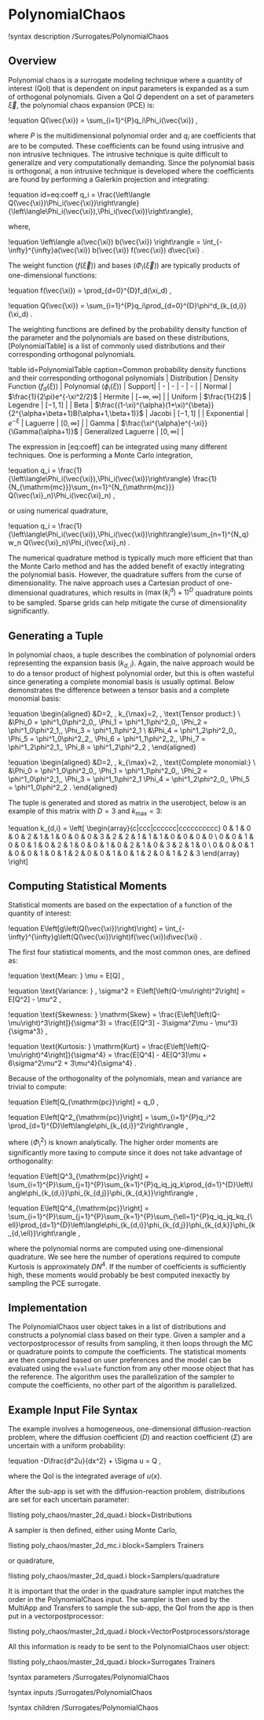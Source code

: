 # PolynomialChaos

!syntax description /Surrogates/PolynomialChaos

## Overview

Polynomial chaos is a surrogate modeling technique where a quantity of interest (QoI) that is dependent on input parameters is expanded as a sum of orthogonal polynomials. Given a QoI $Q$ dependent on a set of parameters $\vec{\xi}$, the polynomial chaos expansion (PCE) is:

!equation
Q(\vec{\xi}) = \sum_{i=1}^{P}q_i\Phi_i(\vec{\xi}) ,


where $P$ is the multidimensional polynomial order and $q_i$ are coefficients that are to be computed. These coefficients can be found using intrusive and non intrusive techniques. The intrusive technique is quite difficult to generalize and very computationally demanding. Since the polynomial basis is orthogonal, a non intrusive technique is developed where the coefficients are found by performing a Galerkin projection and integrating:

!equation id=eq:coeff
q_i = \frac{\left\langle Q(\vec{\xi})\Phi_i(\vec{\xi})\right\rangle}{\left\langle\Phi_i(\vec{\xi}),\Phi_i(\vec{\xi})\right\rangle},

where,

!equation
\left\langle a(\vec{\xi}) b(\vec{\xi}) \right\rangle = \int_{-\infty}^{\infty}a(\vec{\xi}) b(\vec{\xi}) f(\vec{\xi}) d\vec{\xi} .


The weight function ($f(\vec{\xi})$) and bases ($\Phi_i(\vec{\xi})$) are typically products of one-dimensional functions:

!equation
f(\vec{\xi}) = \prod_{d=0}^{D}f_d(\xi_d) ,


!equation
Q(\vec{\xi}) = \sum_{i=1}^{P}q_i\prod_{d=0}^{D}\phi^d_{k_{d,i}}(\xi_d) .


The weighting functions are defined by the probability density function of the parameter and the polynomials are based on these distributions, [PolynomialTable] is a list of commonly used distributions and their corresponding orthogonal polynomials.

!table id=PolynomialTable caption=Common probability density functions and their corresponding orthogonal polynomials
| Distribution | Density Function ($f_d(\xi)$) | Polynomial ($\phi_i(\xi)$) | Support|
| - | - | - | - |
| Normal | $\frac{1}{2\pi}e^{-\xi^2/2}$ | Hermite | $[-\infty, \infty]$ |
| Uniform | $\frac{1}{2}$ | Legendre | $[-1, 1]$ |
| Beta | $\frac{(1-\xi)^{\alpha}(1+\xi)^{\beta}}{2^{\alpha+\beta+1}B(\alpha+1,\beta+1)}$ | Jacobi | $[-1,1]$ |
| Exponential | $e^{-\xi}$ | Laguerre | $[0,\infty]$ |
| Gamma | $\frac{\xi^{\alpha}e^{-\xi}}{\Gamma(\alpha+1)}$ | Generalized Laguerre | $[0,\infty]$ |

The expression in [eq:coeff] can be integrated using many different techniques. One is performing a Monte Carlo integration,

!equation
q_i = \frac{1}{\left\langle\Phi_i(\vec{\xi}),\Phi_i(\vec{\xi})\right\rangle} \frac{1}{N_{\mathrm{mc}}}\sum_{n=1}^{N_{\mathrm{mc}}} Q(\vec{\xi}_n)\Phi_i(\vec{\xi}_n) ,


or using numerical quadrature,

!equation
q_i = \frac{1}{\left\langle\Phi_i(\vec{\xi}),\Phi_i(\vec{\xi})\right\rangle}\sum_{n=1}^{N_q} w_n Q(\vec{\xi}_n)\Phi_i(\vec{\xi}_n) .


The numerical quadrature method is typically much more efficient that than the Monte Carlo method and has the added benefit of exactly integrating the polynomial basis. However, the quadrature suffers from the curse of dimensionality. The naive approach uses a Cartesian product of one-dimensional quadratures, which results in $(\max(k^d_i) + 1)^D$ quadrature points to be sampled. Sparse grids can help mitigate the curse of dimensionality significantly.

## Generating a Tuple

In polynomial chaos, a tuple describes the combination of polynomial orders representing the expansion basis ($k_{d,i}$). Again, the naive approach would be to do a tensor product of highest polynomial order, but this is often wasteful since generating a complete monomial basis is usually optimal. Below demonstrates the difference between a tensor basis and a complete monomial basis:

!equation
\begin{aligned}
&D=2, \, k_{\max}=2, \, \text{Tensor product:} \\
&\Phi_0 = \phi^1_0\phi^2_0,\, \Phi_1 = \phi^1_1\phi^2_0,\, \Phi_2 = \phi^1_0\phi^2_1,\, \Phi_3 = \phi^1_1\phi^2_1 \\
&\Phi_4 = \phi^1_2\phi^2_0,\, \Phi_5 = \phi^1_0\phi^2_2,\, \Phi_6 = \phi^1_1\phi^2_2,\, \Phi_7 = \phi^1_2\phi^2_1,\, \Phi_8 = \phi^1_2\phi^2_2 ,
\end{aligned}


!equation
\begin{aligned}
&D=2, \, k_{\max}=2, \, \text{Complete monomial:} \\
&\Phi_0 = \phi^1_0\phi^2_0,\, \Phi_1 = \phi^1_1\phi^2_0,\, \Phi_2 = \phi^1_0\phi^2_1,\, \Phi_3 = \phi^1_1\phi^2_1
\Phi_4 = \phi^1_2\phi^2_0,\, \Phi_5 = \phi^1_0\phi^2_2 .
\end{aligned}


The tuple is generated and stored as matrix in the userobject, below is an example of this matrix with $D=3$ and $k_{\max}=3$:

!equation
k_{d,i} =
\left[
\begin{array}{c|ccc|cccccc|cccccccccc}
0 & 1 & 0 & 0 & 2 & 1 & 1 & 0 & 0 & 0 & 3 & 2 & 2 & 1 & 1 & 1 & 0 & 0 & 0 & 0 \\
0 & 0 & 1 & 0 & 0 & 1 & 0 & 2 & 1 & 0 & 0 & 1 & 0 & 2 & 1 & 0 & 3 & 2 & 1 & 0 \\
0 & 0 & 0 & 1 & 0 & 0 & 1 & 0 & 1 & 2 & 0 & 0 & 1 & 0 & 1 & 2 & 0 & 1 & 2 & 3
\end{array}
\right]


## Computing Statistical Moments

Statistical moments are based on the expectation of a function of the quantity of interest:

!equation
E\left[g\left(Q(\vec{\xi})\right)\right] = \int_{-\infty}^{\infty}g\left(Q(\vec{\xi})\right)f(\vec{\xi})d\vec{\xi} .


The first four statistical moments, and the most common ones, are defined as:

!equation
\text{Mean: } \mu = E[Q] ,

!equation
\text{Variance: } \, \sigma^2 = E\left[\left(Q-\mu\right)^2\right] = E[Q^2] - \mu^2 ,

!equation
\text{Skewness: } \mathrm{Skew} = \frac{E\left[\left(Q-\mu\right)^3\right]}{\sigma^3} = \frac{E[Q^3] - 3\sigma^2\mu - \mu^3}{\sigma^3} ,

!equation
\text{Kurtosis: } \mathrm{Kurt} = \frac{E\left[\left(Q-\mu\right)^4\right]}{\sigma^4} = \frac{E[Q^4] - 4E[Q^3]\mu + 6\sigma^2\mu^2 + 3\mu^4}{\sigma^4} .


Because of the orthogonality of the polynomials, mean and variance are trivial to compute:

!equation
E\left[Q_{\mathrm{pc}}\right] = q_0 ,

!equation
E\left[Q^2_{\mathrm{pc}}\right] = \sum_{i=1}^{P}q_i^2 \prod_{d=1}^{D}\left\langle\phi_{k_{d,i}}^2\right\rangle ,


where $\left\langle\Phi_i^2\right\rangle$ is known analytically. The higher order moments are significantly more taxing to compute since it does not take advantage of orthogonality:

!equation
E\left[Q^3_{\mathrm{pc}}\right] = \sum_{i=1}^{P}\sum_{j=1}^{P}\sum_{k=1}^{P}q_iq_jq_k\prod_{d=1}^{D}\left\langle\phi_{k_{d,i}}\phi_{k_{d,j}}\phi_{k_{d,k}}\right\rangle ,

!equation
E\left[Q^4_{\mathrm{pc}}\right] = \sum_{i=1}^{P}\sum_{j=1}^{P}\sum_{k=1}^{P}\sum_{\ell=1}^{P}q_iq_jq_kq_{\ell}\prod_{d=1}^{D}\left\langle\phi_{k_{d,i}}\phi_{k_{d,j}}\phi_{k_{d,k}}\phi_{k_{d,\ell}}\right\rangle ,


where the polynomial norms are computed using one-dimensional quadrature. We see here the number of operations required to compute Kurtosis is approximately $DN^{4}$. If the number of coefficients is sufficiently high, these moments would probably be best computed inexactly by sampling the PCE surrogate.


## Implementation

The PolynomialChaos user object takes in a list of distributions and constructs a polynomial class based on their type. Given a sampler and a vectorpostprocessor of results from sampling, it then loops through the MC or quadrature points to compute the coefficients. The statistical moments are then computed based on user preferences and the model can be evaluated using the `evaluate` function from any other moose object that has the reference. The algorithm uses the parallelization of the sampler to compute the coefficients, no other part of the algorithm is parallelized.

## Example Input File Syntax

The example involves a homogeneous, one-dimensional diffusion-reaction problem, where the diffusion coefficient ($D$) and reaction coefficient ($\Sigma$) are uncertain with a uniform probability:

!equation
-D\frac{d^2u}{dx^2} + \Sigma u = Q ,

where the QoI is the integrated average of $u(x)$.

After the sub-app is set with the diffusion-reaction problem, distributions are set for each uncertain parameter:

!listing poly_chaos/master_2d_quad.i block=Distributions

A sampler is then defined, either using Monte Carlo,

!listing poly_chaos/master_2d_mc.i block=Samplers Trainers

or quadrature,

!listing poly_chaos/master_2d_quad.i block=Samplers/quadrature

It is important that the order in the quadrature sampler input matches the order in the PolynomialChaos input. The sampler is then used by the MultiApp and Transfers to sample the sub-app, the QoI from the app is then put in a vectorpostprocessor:

!listing poly_chaos/master_2d_quad.i block=VectorPostprocessors/storage

All this information is ready to be sent to the PolynomialChaos user object:

!listing poly_chaos/master_2d_quad.i block=Surrogates Trainers

!syntax parameters /Surrogates/PolynomialChaos

!syntax inputs /Surrogates/PolynomialChaos

!syntax children /Surrogates/PolynomialChaos
